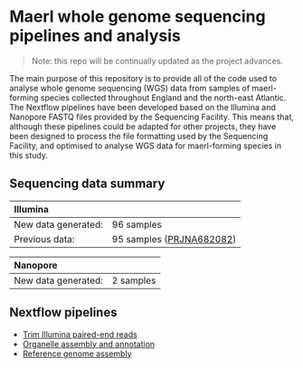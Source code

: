 # Maerl whole genome sequencing pipelines and analysis

> Note: this repo will be continually updated as the project advances. 

The main purpose of this repository is to provide all of the code used to analyse whole genome sequencing (WGS) data from samples of maerl-forming species collected throughout England and the north-east Atlantic. The Nextflow pipelines have been developed based on the Illumina and Nanopore FASTQ files provided by the Sequencing Facility. This means that, although these pipelines could be adapted for other projects, they have been designed to process the file formatting used by the Sequencing Facility, and optimised to analyse WGS data for maerl-forming species in this study.

## Sequencing data summary

| **Illumina** |  | 
| :- | :-
| New data generated: | 96 samples
| Previous data: | 95 samples ([PRJNA682082](https://www.ncbi.nlm.nih.gov/bioproject/PRJNA682082))

| **Nanopore** |  | 
| :- | :-
| New data generated: | 2 samples


## Nextflow pipelines
- [Trim Illumina paired-end reads](https://github.com/Tom-Jenkins/maerl-wgs-pipelines/blob/main/docs/01-trim-illumina-reads.md)
- [Organelle assembly and annotation](https://github.com/Tom-Jenkins/maerl-wgs-pipelines/blob/main/docs/02-organelle-assembly-annotation.md)
- [Reference genome assembly](https://github.com/Tom-Jenkins/maerl-wgs-pipelines/blob/main/docs/03-reference-genome-assembly.md)


